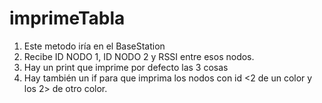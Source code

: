 # imprimeTabla
1. Este metodo iría en el BaseStation
2. Recibe ID NODO 1, ID NODO 2 y RSSI entre esos nodos. 
3. Hay un print que imprime por defecto las 3 cosas
4. Hay también un if para que imprima los nodos con id <2 de un color y los 2> de otro color.
